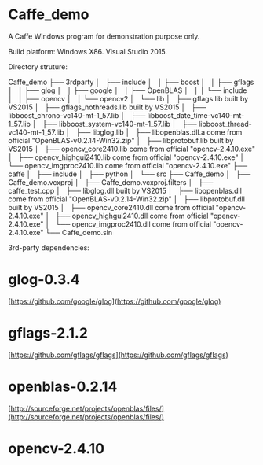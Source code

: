 # Caffe_demo
A Caffe Windows program for demonstration purpose only.

Build platform: Windows X86. Visual Studio 2015.

Directory struture:

Caffe_demo
├── 3rdparty
│   ├── include
│   │    ├── boost
│   │    ├── gflags
│   │    ├── glog
│   │    ├── google
│   │    ├── OpenBLAS
│   │    │   └── include
│   │    ├── opencv
│   │    └── opencv2
│   └── lib
│        ├── gflags.lib                   built by VS2015
│        ├── gflags_nothreads.lib        built by VS2015
│        ├── libboost_chrono-vc140-mt-1_57.lib
│        ├── libboost_date_time-vc140-mt-1_57.lib
│        ├── libboost_system-vc140-mt-1_57.lib
│        ├── libboost_thread-vc140-mt-1_57.lib
│        ├── libglog.lib
│        ├── libopenblas.dll.a            come from official "OpenBLAS-v0.2.14-Win32.zip"
│        ├── libprotobuf.lib              built by VS2015
│        ├── opencv_core2410.lib         come from official "opencv-2.4.10.exe"
│        ├── opencv_highgui2410.lib      come from official "opencv-2.4.10.exe"
│        └── opencv_imgproc2410.lib      come from official "opencv-2.4.10.exe"
├── caffe
│   ├── include
│   ├── python
│   └── src
├── Caffe_demo
│   ├── Caffe_demo.vcxproj
│   ├── Caffe_demo.vcxproj.filters
│   ├── caffe_test.cpp
│   ├── libglog.dll                   built by VS2015
│   ├── libopenblas.dll               come from official "OpenBLAS-v0.2.14-Win32.zip"
│   ├── libprotobuf.dll               built by VS2015
│   ├── opencv_core2410.dll          come from official "opencv-2.4.10.exe"
│   ├── opencv_highgui2410.dll       come from official "opencv-2.4.10.exe"
│   └── opencv_imgproc2410.dll       come from official "opencv-2.4.10.exe"
└── Caffe_demo.sln

3rd-party dependencies:

# glog-0.3.4

[https://github.com/google/glog](https://github.com/google/glog)

# gflags-2.1.2

[https://github.com/gflags/gflags](https://github.com/gflags/gflags)

# openblas-0.2.14

[http://sourceforge.net/projects/openblas/files/](http://sourceforge.net/projects/openblas/files/)

# opencv-2.4.10